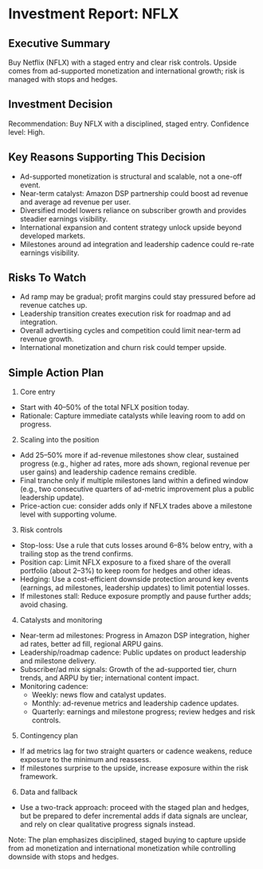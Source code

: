 # Investment Report: NFLX
## Executive Summary
Buy Netflix (NFLX) with a staged entry and clear risk controls. Upside comes from ad-supported monetization and international growth; risk is managed with stops and hedges.

## Investment Decision
Recommendation: Buy NFLX with a disciplined, staged entry. Confidence level: High.

## Key Reasons Supporting This Decision
- Ad-supported monetization is structural and scalable, not a one-off event.
- Near-term catalyst: Amazon DSP partnership could boost ad revenue and average ad revenue per user.
- Diversified model lowers reliance on subscriber growth and provides steadier earnings visibility.
- International expansion and content strategy unlock upside beyond developed markets.
- Milestones around ad integration and leadership cadence could re-rate earnings visibility.

## Risks To Watch
- Ad ramp may be gradual; profit margins could stay pressured before ad revenue catches up.
- Leadership transition creates execution risk for roadmap and ad integration.
- Overall advertising cycles and competition could limit near-term ad revenue growth.
- International monetization and churn risk could temper upside.

## Simple Action Plan
1) Core entry
- Start with 40–50% of the total NFLX position today.
- Rationale: Capture immediate catalysts while leaving room to add on progress.

2) Scaling into the position
- Add 25–50% more if ad-revenue milestones show clear, sustained progress (e.g., higher ad rates, more ads shown, regional revenue per user gains) and leadership cadence remains credible.
- Final tranche only if multiple milestones land within a defined window (e.g., two consecutive quarters of ad-metric improvement plus a public leadership update).
- Price-action cue: consider adds only if NFLX trades above a milestone level with supporting volume.

3) Risk controls
- Stop-loss: Use a rule that cuts losses around 6–8% below entry, with a trailing stop as the trend confirms.
- Position cap: Limit NFLX exposure to a fixed share of the overall portfolio (about 2–3%) to keep room for hedges and other ideas.
- Hedging: Use a cost-efficient downside protection around key events (earnings, ad milestones, leadership updates) to limit potential losses.
- If milestones stall: Reduce exposure promptly and pause further adds; avoid chasing.

4) Catalysts and monitoring
- Near-term ad milestones: Progress in Amazon DSP integration, higher ad rates, better ad fill, regional ARPU gains.
- Leadership/roadmap cadence: Public updates on product leadership and milestone delivery.
- Subscriber/ad mix signals: Growth of the ad-supported tier, churn trends, and ARPU by tier; international content impact.
- Monitoring cadence: 
  - Weekly: news flow and catalyst updates.
  - Monthly: ad-revenue metrics and leadership cadence updates.
  - Quarterly: earnings and milestone progress; review hedges and risk controls.

5) Contingency plan
- If ad metrics lag for two straight quarters or cadence weakens, reduce exposure to the minimum and reassess.
- If milestones surprise to the upside, increase exposure within the risk framework.

6) Data and fallback
- Use a two-track approach: proceed with the staged plan and hedges, but be prepared to defer incremental adds if data signals are unclear, and rely on clear qualitative progress signals instead.

Note: The plan emphasizes disciplined, staged buying to capture upside from ad monetization and international monetization while controlling downside with stops and hedges.